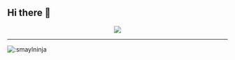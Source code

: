 ## Hi there 👋
<p align="center">
    <a href="https://www.youtube.com/watch?v=0lo9AZqb9hs&ab_channel=Markus%E2%80%99World" title="Гойда">  
        <img src="https://theblueprint.ru/upload/28190m/vms/0dd4b6b32a38935196171c79b7b978db.gif" />
    </a>
    <hr />
    <img src="https://count.getloli.com/@:smaylninja?theme=capoo-2" alt=":smaylninja" />
</p>
